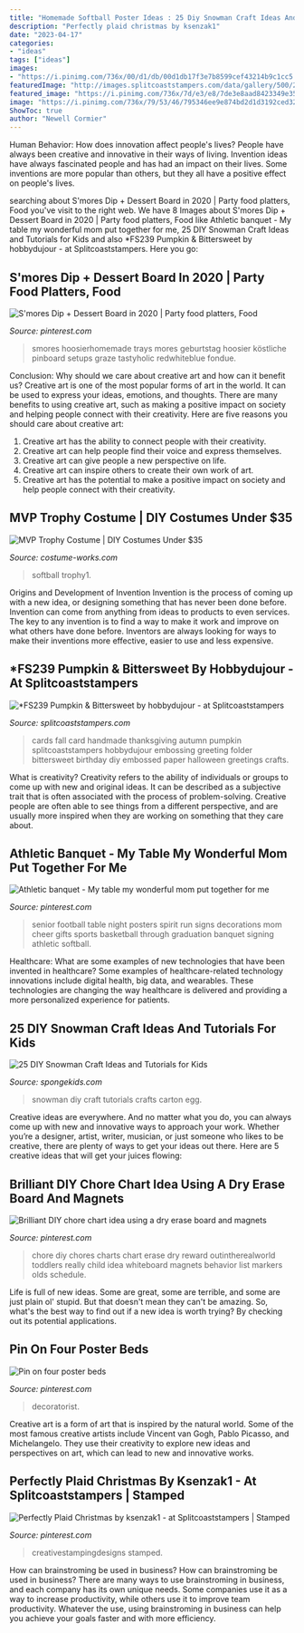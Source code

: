 ```yaml
---
title: "Homemade Softball Poster Ideas : 25 Diy Snowman Craft Ideas And Tutorials For Kids"
description: "Perfectly plaid christmas by ksenzak1"
date: "2023-04-17"
categories:
- "ideas"
tags: ["ideas"]
images:
- "https://i.pinimg.com/736x/00/d1/db/00d1db17f3e7b8599cef43214b9c1cc5.jpg"
featuredImage: "http://images.splitcoaststampers.com/data/gallery/500/2011/09/04/100_3540_by_hobbydujour.jpg"
featured_image: "https://i.pinimg.com/736x/7d/e3/e8/7de3e8aad8423349e354ad279f6cb4e2.jpg"
image: "https://i.pinimg.com/736x/79/53/46/795346ee9e874bd2d1d3192ced32c655--woodworking-bed-canopy-bed-curtains.jpg"
ShowToc: true
author: "Newell Cormier"
---
```



Human Behavior: How does innovation affect people's lives?
People have always been creative and innovative in their ways of living. Invention ideas have always fascinated people and has had an impact on their lives. Some inventions are more popular than others, but they all have a positive effect on people's lives.

	

		
searching about S&#039;mores Dip + Dessert Board in 2020 | Party food platters, Food you've visit to the right web. We have 8 Images about S&#039;mores Dip + Dessert Board in 2020 | Party food platters, Food like Athletic banquet - My table my wonderful mom put together for me, 25 DIY Snowman Craft Ideas and Tutorials for Kids and also *FS239 Pumpkin &amp; Bittersweet by hobbydujour - at Splitcoaststampers. Here you go:
		
    
## S&#039;mores Dip + Dessert Board In 2020 | Party Food Platters, Food

<img loading=lazy src="https://i.pinimg.com/736x/7d/e3/e8/7de3e8aad8423349e354ad279f6cb4e2.jpg" onerror="this.onerror=null;this.src='https://tse2.mm.bing.net/th?id=OIP.stNLrDsxyJjO7dCYhFJvNgHaLH&amp;pid=15.1';" alt="S&#039;mores Dip + Dessert Board in 2020 | Party food platters, Food">

_Source: pinterest.com_

>smores hoosierhomemade trays mores geburtstag hoosier köstliche pinboard setups graze tastyholic redwhiteblue fondue. 

	

Conclusion: Why should we care about creative art and how can it benefit us?
Creative art is one of the most popular forms of art in the world. It can be used to express your ideas, emotions, and thoughts. There are many benefits to using creative art, such as making a positive impact on society and helping people connect with their creativity. Here are five reasons you should care about creative art: 
1) Creative art has the ability to connect people with their creativity.
2) Creative art can help people find their voice and express themselves.
3) Creative art can give people a new perspective on life.
4) Creative art can inspire others to create their own work of art.
5) Creative art has the potential to make a positive impact on society and help people connect with their creativity.

    
## MVP Trophy Costume | DIY Costumes Under $35

<img loading=lazy src="https://photos.costume-works.com/full/mvp_trophy1.jpg" onerror="this.onerror=null;this.src='https://tse1.mm.bing.net/th?id=OIP.wl_HtspSarQb2YMFLsoeUQHaML&amp;pid=15.1';" alt="MVP Trophy Costume | DIY Costumes Under $35">

_Source: costume-works.com_

>softball trophy1. 

	

Origins and Development of Invention
Invention is the process of coming up with a new idea, or designing something that has never been done before. Invention can come from anything from ideas to products to even services. The key to any invention is to find a way to make it work and improve on what others have done before. Inventors are always looking for ways to make their inventions more effective, easier to use and less expensive.

    
## *FS239 Pumpkin &amp; Bittersweet By Hobbydujour - At Splitcoaststampers

<img loading=lazy src="http://images.splitcoaststampers.com/data/gallery/500/2011/09/04/100_3540_by_hobbydujour.jpg" onerror="this.onerror=null;this.src='https://tse2.mm.bing.net/th?id=OIP.IZe0hzHpUO-B5DngTFPgGgAAAA&amp;pid=15.1';" alt="*FS239 Pumpkin &amp; Bittersweet by hobbydujour - at Splitcoaststampers">

_Source: splitcoaststampers.com_

>cards fall card handmade thanksgiving autumn pumpkin splitcoaststampers hobbydujour embossing greeting folder bittersweet birthday diy embossed paper halloween greetings crafts. 

	

What is creativity?
Creativity refers to the ability of individuals or groups to come up with new and original ideas. It can be described as a subjective trait that is often associated with the process of problem-solving. Creative people are often able to see things from a different perspective, and are usually more inspired when they are working on something that they care about.

    
## Athletic Banquet - My Table My Wonderful Mom Put Together For Me

<img loading=lazy src="https://i.pinimg.com/736x/00/d1/db/00d1db17f3e7b8599cef43214b9c1cc5.jpg" onerror="this.onerror=null;this.src='https://tse4.mm.bing.net/th?id=OIP.TDMLd8svJJ2I1F85FDpKRwHaJ3&amp;pid=15.1';" alt="Athletic banquet - My table my wonderful mom put together for me">

_Source: pinterest.com_

>senior football table night posters spirit run signs decorations mom cheer gifts sports basketball through graduation banquet signing athletic softball. 

	

Healthcare: What are some examples of new technologies that have been invented in healthcare?
Some examples of healthcare-related technology innovations include digital health, big data, and wearables. These technologies are changing the way healthcare is delivered and providing a more personalized experience for patients.

    
## 25 DIY Snowman Craft Ideas And Tutorials For Kids

<img loading=lazy src="http://spongekids.com/wp-content/uploads/2016/12/diy-snowman/23-diy-snowman-crafts-for-kids.jpg" onerror="this.onerror=null;this.src='https://tse3.mm.bing.net/th?id=OIP.k1Jtik1hc2IcRgwS9Fp_QQHaOu&amp;pid=15.1';" alt="25 DIY Snowman Craft Ideas and Tutorials for Kids">

_Source: spongekids.com_

>snowman diy craft tutorials crafts carton egg. 

	

Creative ideas are everywhere. And no matter what you do, you can always come up with new and innovative ways to approach your work. Whether you’re a designer, artist, writer, musician, or just someone who likes to be creative, there are plenty of ways to get your ideas out there. Here are 5 creative ideas that will get your juices flowing: 

    
## Brilliant DIY Chore Chart Idea Using A Dry Erase Board And Magnets

<img loading=lazy src="https://i.pinimg.com/736x/30/69/cb/3069cbef77393a27591583a32d9d04f9.jpg" onerror="this.onerror=null;this.src='https://tse4.mm.bing.net/th?id=OIP.8xiFgrEQAGM1yvkXFPfw2AHaLG&amp;pid=15.1';" alt="Brilliant DIY chore chart idea using a dry erase board and magnets">

_Source: pinterest.com_

>chore diy chores charts chart erase dry reward outintherealworld toddlers really child idea whiteboard magnets behavior list markers olds schedule. 

	

Life is full of new ideas. Some are great, some are terrible, and some are just plain ol' stupid. But that doesn't mean they can't be amazing. So, what's the best way to find out if a new idea is worth trying? By checking out its potential applications.

    
## Pin On Four Poster Beds

<img loading=lazy src="https://i.pinimg.com/736x/79/53/46/795346ee9e874bd2d1d3192ced32c655--woodworking-bed-canopy-bed-curtains.jpg" onerror="this.onerror=null;this.src='https://tse4.mm.bing.net/th?id=OIP.eyf8cZ42hEZcQAbq2EKqcQHaFz&amp;pid=15.1';" alt="Pin on four poster beds">

_Source: pinterest.com_

>decoratorist. 

	

Creative art is a form of art that is inspired by the natural world. Some of the most famous creative artists include Vincent van Gogh, Pablo Picasso, and Michelangelo. They use their creativity to explore new ideas and perspectives on art, which can lead to new and innovative works.

    
## Perfectly Plaid Christmas By Ksenzak1 - At Splitcoaststampers | Stamped

<img loading=lazy src="https://i.pinimg.com/736x/7f/de/18/7fde1825e4fe24a97d40ee4fbd828715.jpg" onerror="this.onerror=null;this.src='https://tse1.mm.bing.net/th?id=OIP.YBXXURi6aDFq0bUCjjq-sAHaJb&amp;pid=15.1';" alt="Perfectly Plaid Christmas by ksenzak1 - at Splitcoaststampers | Stamped">

_Source: pinterest.com_

>creativestampingdesigns stamped. 

	

How can brainstroming be used in business?
How can brainstroming be used in business? There are many ways to use brainstroming in business, and each company has its own unique needs. Some companies use it as a way to increase productivity, while others use it to improve team productivity. Whatever the use, using brainstroming in business can help you achieve your goals faster and with more efficiency.

